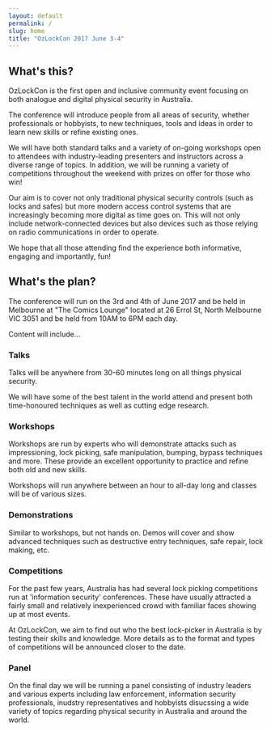 ```yaml
---
layout: default
permalink: /
slug: home
title: "OzLockCon 2017 June 3-4"
---
```


## What's this?

OzLockCon is the first open and inclusive community event focusing on
both analogue and digital physical security in Australia.

The conference will introduce people from all areas of security, whether
professionals or hobbyists, to new techniques, tools and ideas in order to learn
new skills or refine existing ones.

We will have both standard talks and a variety of on-going workshops open to 
attendees with industry-leading presenters and instructors across a diverse 
range of topics. In addition, we will be running a variety of competitions 
throughout the weekend with prizes on offer for those who win!

Our aim is to cover not only traditional physical security controls (such as
locks and safes) but more modern access control systems that are increasingly
becoming more digital as time goes on. This will not only include
network-connected devices but also devices such as those relying on radio 
communications in order to operate.

We hope that all those attending find the experience both informative, engaging
and importantly, fun! 

## What's the plan?

The conference will run on the 3rd and 4th of June 2017 and be held in Melbourne
at "The Comics Lounge" located at 26 Errol St, North Melbourne VIC 3051 and be held 
from 10AM to 6PM each day.

Content will include...

### Talks

Talks will be anywhere from 30-60 minutes long on all things physical security.

We will have some of the best talent in the world attend and present both
time-honoured techniques as well as cutting edge research.

### Workshops

Workshops are run by experts who will demonstrate attacks such as
impressioning, lock picking, safe manipulation, bumping, bypass techniques
and more. These provide an excellent opportunity to practice and refine both old and new skills.

Workshops will run anywhere between an hour to all-day long and classes will be of various sizes. 

### Demonstrations

Similar to workshops, but not hands on. Demos will cover and show advanced techniques
such as destructive entry techniques, safe repair, lock making, etc. 

### Competitions

For the past few years, Australia has had several lock picking competitions run
at 'information security' conferences. These have usually attracted a fairly
small and relatively inexperienced crowd with familiar faces showing up at most
events.

At OzLockCon, we aim to find out who the best lock-picker in Australia is by
testing their skills and knowledge. More details as to the format and types of 
competitions will be announced closer to the date. 

### Panel

On the final day we will be running a panel consisting of industry leaders and various
experts including law enforcement, information security professionals, inudstry 
representatives and hobbyists disucssing a wide variety of topics regarding physical
security in Australia and around the world.


